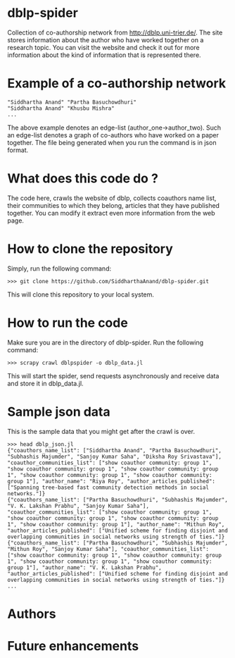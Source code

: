 # dblp-spider
 Collection of co-authorship network from http://dblp.uni-trier.de/. The site stores information about the author who have worked together on a research topic. You can visit the website and check it out for more information about the kind of information that is represented there.

# Example of a co-authorship network
```
"Siddhartha Anand" "Partha Basuchowdhuri"
"Siddhartha Anand" "Khusbu Mishra"
...
```
The above example denotes an edge-list (author_one->author_two). Such an edge-list denotes a graph of co-authors who have worked on a paper together. The file being generated when you run the command is in json format.
# What does this code do ?
The code here, crawls the website of dblp, collects coauthors name list, their communities to which they belong, articles that they have published together. You can modify it extract even more information from the web page.

# How to clone the repository
Simply, run the following command:
```
>>> git clone https://github.com/SiddharthaAnand/dblp-spider.git
```
This will clone this repository to your local system. 

# How to run the code
Make sure you are in the directory of dblp-spider. Run the following command:
```
>>> scrapy crawl dblpspider -o dblp_data.jl
```
This will start the spider, send requests asynchronously and receive data and store it in dblp_data.jl.

# Sample json data
This is the sample data that you might get after the crawl is over.
```
>>> head dblp_json.jl
{"coauthors_name_list": ["Siddhartha Anand", "Partha Basuchowdhuri", "Subhashis Majumder", "Sanjoy Kumar Saha", "Diksha Roy Srivastava"], "coauthor_communities_list": ["show coauthor community: group 1", "show coauthor community: group 1", "show coauthor community: group 1", "show coauthor community: group 1", "show coauthor community: group 1"], "author_name": "Riya Roy", "author_articles_published": ["Spanning tree-based fast community detection methods in social networks."]}
{"coauthors_name_list": ["Partha Basuchowdhuri", "Subhashis Majumder", "V. K. Lakshan Prabhu", "Sanjoy Kumar Saha"], "coauthor_communities_list": ["show coauthor community: group 1", "show coauthor community: group 1", "show coauthor community: group 1", "show coauthor community: group 1"], "author_name": "Mithun Roy", "author_articles_published": ["Unified scheme for finding disjoint and overlapping communities in social networks using strength of ties."]}
{"coauthors_name_list": ["Partha Basuchowdhuri", "Subhashis Majumder", "Mithun Roy", "Sanjoy Kumar Saha"], "coauthor_communities_list": ["show coauthor community: group 1", "show coauthor community: group 1", "show coauthor community: group 1", "show coauthor community: group 1"], "author_name": "V. K. Lakshan Prabhu", "author_articles_published": ["Unified scheme for finding disjoint and overlapping communities in social networks using strength of ties."]}
...
```


# Authors

# Future enhancements

